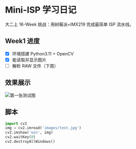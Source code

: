 # Mini-ISP 学习日记
大二上 16-Week 挑战：用树莓派+IMX219 完成最简单 ISP 流水线。

## Week1 进度
- [x] 环境搭建 Python3.11 + OpenCV
- [x] 能读取并显示图片
- [ ] 解析 RAW 文件（下周）

## 效果展示
![第一张测试图](file:///E:/Pictures/1/Lena.bmp.jpg)

## 脚本
```python
import cv2
img = cv2.imread('images/test.jpg')
cv2.imshow('win', img)
cv2.waitKey(0)
cv2.destroyAllWindows()
